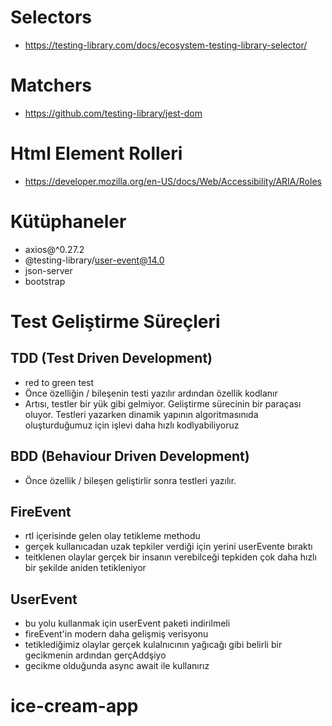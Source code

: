 # Selectors

- https://testing-library.com/docs/ecosystem-testing-library-selector/

# Matchers

- https://github.com/testing-library/jest-dom

# Html Element Rolleri

- https://developer.mozilla.org/en-US/docs/Web/Accessibility/ARIA/Roles

# Kütüphaneler

- axios@^0.27.2
- @testing-library/user-event@14.0
- json-server
- bootstrap

# Test Geliştirme Süreçleri

## TDD (Test Driven Development)

- red to green test
- Önce özelliğin / bileşenin testi yazılır ardından özellik kodlanır
- Artısı, testler bir yük gibi gelmiyor. Geliştirme sürecinin bir paraçası oluyor. Testleri yazarken dinamik yapının algoritmasınıda oluşturduğumuz için işlevi daha hızlı kodlyabiliyoruz

## BDD (Behaviour Driven Development)

- Önce özellik / bileşen geliştirlir sonra testleri yazılır.

## FireEvent

- rtl içerisinde gelen olay tetikleme methodu
- gerçek kullanıcadan uzak tepkiler verdiği için yerini userEvente bıraktı
- teitklenen olaylar gerçek bir insanın verebilceği tepkiden çok daha hızlı bir şekilde aniden tetikleniyor

## UserEvent

- bu yolu kullanmak için userEvent paketi indirilmeli
- fireEvent'in modern daha gelişmiş verisyonu
- tetiklediğimiz olaylar gerçek kulalnıcının yağıcağı gibi belirli bir gecikmenin ardından gerçAddşiyo
- gecikme olduğunda async await ile kullanırız
# ice-cream-app

